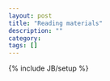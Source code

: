 ```yaml
---
layout: post
title: "Reading materials"
description: ""
category: 
tags: []
---
```

{% include JB/setup %}
